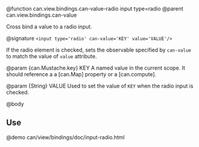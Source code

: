 @function can.view.bindings.can-value-radio input type=radio
@parent can.view.bindings.can-value

Cross bind a value to a radio input.

@signature `<input type='radio' can-value='KEY' value='VALUE'/>`

If the radio element is checked, sets the observable specified by `can-value` to match the value of 
`value` attribute.  

@param {can.Mustache.key} KEY A named value in the current scope. It should reference a
a [can.Map] property or a [can.compute].

@param {String} VALUE Used to set the value of `KEY` when the radio input is checked.

@body

## Use

@demo can/view/bindings/doc/input-radio.html
